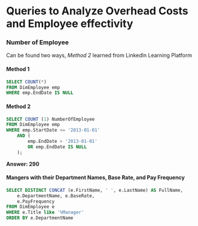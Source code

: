 # Queries to Analyze Overhead Costs and Employee effectivity

### Number of Employee
Can be found two ways, _Method 2_ learned from LinkedIn Learning Platform

#### Method 1
```SQL
SELECT COUNT(*)
FROM DimEmployee emp 
WHERE emp.EndDate IS NULL
```
#### Method 2
```SQL
SELECT COUNT (1) NumberOfEmployee
FROM DimEmployee emp
WHERE emp.StartDate <= '2013-01-01'
    AND (
        emp.EndDate > '2013-01-01'
        OR emp.EndDate IS NULL 
    );
```
**Answer: 290**

 #### Mangers with their Department Names, Base Rate, and Pay Frequency  
```SQL
SELECT DISTINCT CONCAT (e.FirstName, ' ', e.LastName) AS FullName, 
    e.DepartmentName, e.BaseRate, 
    e.PayFrequency
FROM DimEmployee e
WHERE e.Title like '%Manager'
ORDER BY e.DepartmentName 
```
